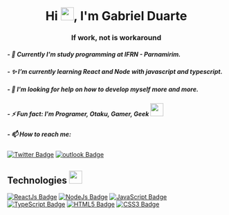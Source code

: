 <h1 align="center">Hi <img width="30px" src="https://user-images.githubusercontent.com/80539719/111225809-025f9b80-85bf-11eb-81cc-30573ea3d626.gif"/>, I'm Gabriel Duarte</h1>
<h3 align="center">If work, not is workaround</h3>

##### - 👤 Currently I'm study programming at IFRN - Parnamirim. 

##### - ✨ I’m currently learning React and Node with javascript and typescript.

##### - 🤔 I'm looking for help on how to develop myself more and more.

##### - ⚡ Fun fact: I'm Programer, Otaku, Gamer, Geek <img width="30px" src="https://user-images.githubusercontent.com/80539719/111229102-122dae80-85c4-11eb-9daf-bf2067d158f5.gif"/>

##### - 📫 How to reach me: 
[![Twitter Badge](https://img.shields.io/badge/-@DanttS2-6633cc?style=flat-square&labelColor=6633cc&logo=twitter&logoColor=white&link=https://twitter.com/DanttS2)](https://twitter.com/DanttS2)
[![outlook Badge](https://img.shields.io/badge/-gabrielteixeiradantas@hotmail.com-6633cc?style=flat-square&logo=gmail&logoColor=white&link=mailto:gabrielteixeiradantas@hotmail.com)](mailto:gabrielteixeiradantas@hotmail.com)

## Technologies <img width="30px" src="https://user-images.githubusercontent.com/80539719/111227696-b8c48000-85c1-11eb-87a3-9864ebb51d1c.gif"/>

[![ReactJs Badge](https://img.shields.io/badge/-ReactJs-00ECFF?logo=react&logoColor=white&style=for-the-badge)](https://img.shields.io/badge/-ReactJs-00ECFF?logo=react&logoColor=white&style=for-the-badge)
[![NodeJs Badge](https://img.shields.io/badge/-NodeJs-339933?logo=node.js&logoColor=white&style=for-the-badge)](https://img.shields.io/badge/-NodeJs-339933?logo=node.js&logoColor=white&style=for-the-badge)
[![JavaScript Badge](https://img.shields.io/badge/-Javascript-yellow?textColor=white&logo=javascript&logoColor=white&style=for-the-badge)](https://img.shields.io/badge/-Javascript-yellow?textColor=white&logo=javascript&logoColor=white&style=for-the-badge)
[![TypeScript Badge](https://img.shields.io/badge/-Typescript-3276E6?textColor=white&logo=typescript&logoColor=white&style=for-the-badge)](https://img.shields.io/badge/-Typescript-3276E6?textColor=white&logo=typescript&logoColor=white&style=for-the-badge)
[![HTML5 Badge](https://img.shields.io/badge/-HTML5-orange?logo=html5&logoColor=white&style=for-the-badge)](https://img.shields.io/badge/-HTML5-orange?logo=html5&logoColor=white&style=for-the-badge)
[![CSS3 Badge](https://img.shields.io/badge/-CSS3-5188FE?logo=css3&logoColor=white&style=for-the-badge)](https://img.shields.io/badge/-CSS3-5188FE?logo=css3&logoColor=white&style=for-the-badge)
